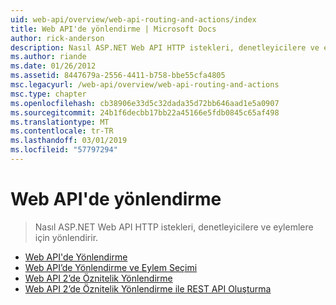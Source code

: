 ```yaml
---
uid: web-api/overview/web-api-routing-and-actions/index
title: Web API'de yönlendirme | Microsoft Docs
author: rick-anderson
description: Nasıl ASP.NET Web API HTTP istekleri, denetleyicilere ve eylemlere için yönlendirir.
ms.author: riande
ms.date: 01/26/2012
ms.assetid: 8447679a-2556-4411-b758-bbe55cfa4805
msc.legacyurl: /web-api/overview/web-api-routing-and-actions
msc.type: chapter
ms.openlocfilehash: cb38906e33d5c32dada35d72bb646aad1e5a0907
ms.sourcegitcommit: 24b1f6decbb17bb22a45166e5fdb0845c65af498
ms.translationtype: MT
ms.contentlocale: tr-TR
ms.lasthandoff: 03/01/2019
ms.locfileid: "57797294"
---
```

<a name="web-api-routing"></a>Web API'de yönlendirme
====================
> Nasıl ASP.NET Web API HTTP istekleri, denetleyicilere ve eylemlere için yönlendirir.


- [Web API'de Yönlendirme](routing-in-aspnet-web-api.md)
- [Web API’de Yönlendirme ve Eylem Seçimi](routing-and-action-selection.md)
- [Web API 2’de Öznitelik Yönlendirme](attribute-routing-in-web-api-2.md)
- [Web API 2’de Öznitelik Yönlendirme ile REST API Oluşturma](create-a-rest-api-with-attribute-routing.md)
